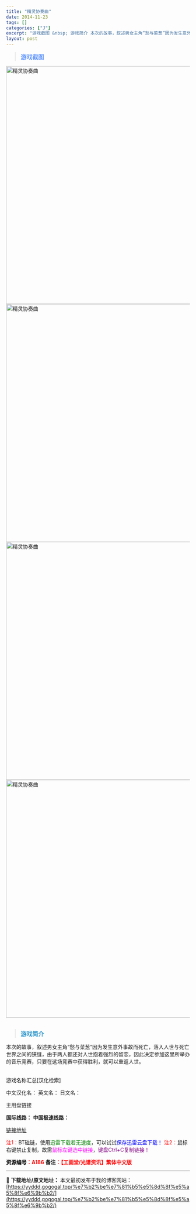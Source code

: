 ```yaml
---
title: "精灵协奏曲"
date: 2014-11-23
tags: []
categories: ["J"]
excerpt: "游戏截图 &nbsp; 游戏简介 本次的故事，叙述男女主角“愁与菜葱”因为发生意外事故而死亡，落入人世与死亡世界之间的狭缝，由于两人都还对人世抱着强烈的留恋，因此决定参加这里所举办的音乐竞赛，只要在这场竞赛中获得胜利，就可以重返人世。 &nbsp; 游戏名称汇总[汉化检索] 中文汉化名： 英文名： &hellip;"
layout: post
---
```


<div>
<blockquote><b><span style="font-size: 12pt; color: #6699ff;">游戏截图</span></b></blockquote>
<div><img title="点击放大" src="https://yyddd.gogogal.top/wp-content/uploads/2025/04/20250430_6811da8b0cc67.webp" alt="精灵协奏曲" width="650" /></div>
<div><img title="点击放大" src="https://yyddd.gogogal.top/wp-content/uploads/2025/04/20250430_6811da8ca04f9.webp" alt="精灵协奏曲" width="650" /></div>
<div><img title="点击放大" src="https://yyddd.gogogal.top/wp-content/uploads/2025/04/20250430_6811da8db6351.webp" alt="精灵协奏曲" width="650" /></div>
<div><img title="点击放大" src="https://yyddd.gogogal.top/wp-content/uploads/2025/04/20250430_6811da8f3b770.webp" alt="精灵协奏曲" width="650" /></div>
&nbsp;
<blockquote><b><span style="font-size: 12pt; color: #3399cc;">游戏简介</span></b></blockquote>
<div>本次的故事，叙述男女主角“愁与菜葱”因为发生意外事故而死亡，落入人世与死亡世界之间的狭缝，由于两人都还对人世抱着强烈的留恋，因此决定参加这里所举办的音乐竞赛，只要在这场竞赛中获得胜利，就可以重返人世。</div>
&nbsp;

游戏名称汇总[汉化检索]

中文汉化名：
英文名：
日文名：
</div>
<div class="panel panel-primary">
<div class="panel-heading">主用盘链接</div>
<div class="panel-body">

<b>国际线路：</b>
<b>中国极速线路：</b>

<!--wechatfans start-->

<a href="https://pan.xunlei.com/s/VORYVaRZ-OKdl46Dd5WKtUVwA1?pwd=karu#">链接地址</a>

<!--wechatfans end-->
<span style="color: #ff0000;">注1：</span>BT磁链，使用<span style="color: #008000;">迅雷下载若无速度</span>，可以试试<span style="color: #0000ff;">保存迅雷云盘下载！</span>
<span style="color: #ff0000;">注2：</span>鼠标右键禁止复制，故需<span style="color: #ff00ff;">鼠标左键选中链接</span>，<span style="color: #800080;">键盘Ctrl+C复制链接！</span>

</div>
<div class="panel-footer"><span style="color: #ff0000;"><b><span style="color: #000000;">资源编号</span>：A186</b></span>
<span style="color: #ff0000;"><b><span style="color: #000000;">备注</span>：【工画堂/光谱资讯】繁体中文版</b></span></div>
</div>

---
📖 **下载地址/原文地址：** 本文最初发布于我的博客网站：[https://yyddd.gogogal.top/%e7%b2%be%e7%81%b5%e5%8d%8f%e5%a5%8f%e6%9b%b2/](https://yyddd.gogogal.top/%e7%b2%be%e7%81%b5%e5%8d%8f%e5%a5%8f%e6%9b%b2/)
